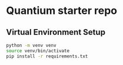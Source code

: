 # Quantium starter repo
## Virtual Environment Setup

```bash
python -m venv venv
source venv/bin/activate
pip install -r requirements.txt
